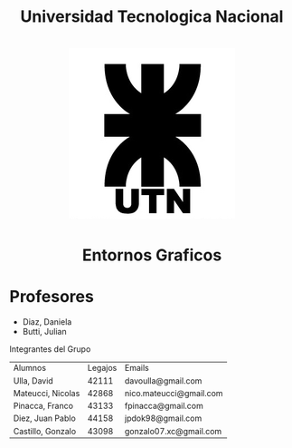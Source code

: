 
<body>
<h1 align="center">Universidad Tecnologica Nacional</h1>

<h1 align="center">
  <img src="Logo UTN.png" alt="logo_utn">
</h1>

<h1 align="center">Entornos Graficos</h1>

# Profesores
* Diaz, Daniela
* Butti, Julian

Integrantes del Grupo

<table text-align:"center">
  <tr text-align:"center">
    <td >Alumnos</td>
    <td >Legajos</td>
    <td >Emails</td>
  </tr>
  <tr text-align:"center">
    <td> Ulla, David </td>
    <td> 42111 </td> 
    <td> davoulla@gmail.com </td>
  </tr text-align:"center">
  <tr text-align:"center">
    <td> Mateucci, Nicolas </td>
    <td> 42868 </td> 
    <td> nico.mateucci@gmail.com </td>
  </tr>
  <tr>
    <td> Pinacca, Franco </td>
    <td> 43133 </td> 
    <td> fpinacca@gmail.com </td>
  </tr>
  <tr>
    <td> Diez, Juan Pablo </td>
    <td> 44158 </td> 
    <td> jpdok98@gmail.com </td>
  </tr>
  <tr>
    <td> Castillo, Gonzalo </td>
    <td> 43098 </td> 
    <td> gonzalo07.xc@gmail.com </td>
  </tr>
</table>
</body>
